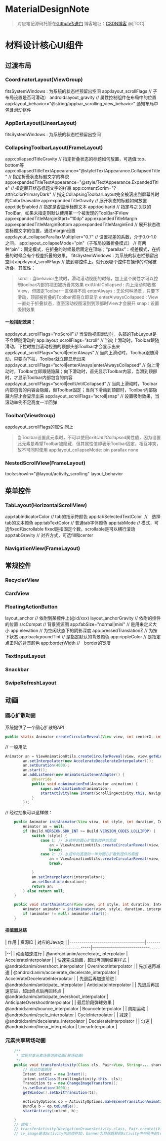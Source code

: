 # MaterialDesignNote
> 对应笔记源码托管在[GIthub传送门](https://github.com/kscMaster/MaterialDesignNote) 
> 博客地址：[CSDN博客](https://blog.csdn.net/u012552275)
@[TOC]
# 材料设计核心UI组件

## 过渡布局
### CoordinatorLayout(ViewGroup)
fitsSystemWindows : 为系统的状态栏预留出空间
app:layout_scrollFlags // 子布局设置是否可滑动）
android:layout_gravity // 属性控制组件在布局中的位置
app:layout_behavior="@string/appbar_scrolling_view_behavior" 通知布局中包含滑动组件
### AppBarLayout(LinearLayout)
fitsSystemWindows : 为系统的状态栏预留出空间
### CollapsingToolbarLayout(FrameLayout)
app:collapsedTitleGravity // 指定折叠状态的标题如何放置，可选值:top、bottom等
app:collapsedTitleTextAppearance="@style/TextAppearance.CollapsedTitle" // 指定折叠状态标题文字的样貌
app:expandedTitleTextAppearance="@style/TextAppearance.ExpandedTitle" // 指定展开状态标题文字的样貌
app:contentScrim="?attr/colorPrimaryDark" // 指定CollapsingToolbarLayout完全被滚出到屏幕外时的ColorDrawable
app:expandedTitleGravity // 展开状态的标题如何放置
app:titleEnabled // 指定是否显示标题文本
app:toolbarId // 指定与之关联的ToolBar，如果未指定则默认使用第一个被发现的ToolBar子View
app:expandedTitleMarginStart="10dp"
app:expandedTitleMargin
app:expandedTitleMarginBottom
app:expandedTitleMarginEnd // 展开状态改变标题文字的位置，通过margin设置
app:layout_collapseParallaxMultiplier="0.7" // 设置视差的系数，介于0.0-1.0之间。
app:layout_collapseMode="pin"（子布局设置折叠模式） // 有两种“pin”：固定模式，在折叠的时候最后固定在顶端；“parallax”：视差模式，在折叠的时候会有个视差折叠的效果。
fitsSystemWindows : 为系统的状态栏预留出空间
app:layout_scrollFlags // 放到哪控件上，就代表哪个控件在操作的时候被折叠，其属性：
> scroll : 当behavior生效时，滑动滚动视图的时候，加上这个属性才可以控制toolbar内部的视图被折叠凳效果
> exitUntilCollapsed : 向上滚动时收缩View，但固定Toolbar一直保持不动
> enterAlways : 无论何种场景，只要下滑动，顶部被折叠的Toolbar都将立即显示
> enterAlwaysCollapsed : View一直处于折叠状态，直至滚动视图滚到到顶部时View才会展开
> snap : 设置吸附效果

#### 一般搭配效果：
app:layout_scrollFlags=”noScroll” // 当滚动视图滑动时，头部的TabLayout是不会跟随滑动的
app:layout_scrollFlags=”scroll” // 当向上滑动时，Toolbar跟随滑动，下拉时拉到滚动视图的顶部头部Toolbar才会显示出来
app:layout_scrollFlags=”scroll|enterAlways” // 当向上滑动时，Toolbar跟随滑动，只要向下拉，Toolbar就立即显示出来
app:layout_scrollFlags=”scroll|enterAlways|enterAlwaysCollapsed” // 向上滑动时，Toolbar立即跟随隐藏；向下滑动时，首先显示Toolbar内容，当滑到顶部时，才显示Toolbar内部包含的内容
app:layout_scrollFlags=”scroll|exitUntilCollapsed” // 当向上滑动时，Toolbar内部包含的内容会隐藏，但Toolbar固定；当向下滑动到顶部时，Toolbar内部隐藏内容才会显示出来
app:layout_scrollFlags=”scroll|snap” // 设置吸附效果，当滚动举例不足高度一半回弹

### Toolbar(ViewGroup)
app:layout_scrollFlags的属性:同上
> 当Toolbar设置此元素时，不可以使用*exitUntilCollapsed*属性值，因为设置此元素是希望Toolbar被隐藏，但其属性值却表示Toolbar固定，相互冲突，故不可同时使用
app:layout_collapseMode:
> pin 
> parallax
> none
### NestedScrollView(FrameLayout)
tools:showIn="@layout/activity_scrolling"
layout_behavior
## 菜单控件
### TabLayout(HorizontalScrollView)
app:tabIndicatorColor // tab的指示符颜色
app:tabSelectedTextColor  //　选择tab的文本颜色
app:tabTextColor // 普通tab字体颜色
app:tabMode // 模式，可选fixed和scrollable fixed是指固定个数，scrollable是可以横行滚动app:tabGravity // 对齐方式，可选fill和center
### NavigationView(FrameLayout)

## 常规控件
### RecyclerView

### CardView

### FloatingActionButton
layout_anchor // 依附到某控件上(@id/xxx)
layout_anchorGravity // 依附的控件的位置
srcCompat // 背景资源图
app:fabSize="normal|mini" // 是用来定义大小
app:elevation // 为空闲状态下的阴影深度
app:pressedTranslationZ // 为按下状态
app:backgroundTint // 是指定默认的背景颜色
app:rippleColor // 是指定点击时的背景颜色
app:borderWidth //　border的宽度
### TextInputLayout

### Snackbar

### SwipeRefreshLayout

## 动画
### 圆心扩散动画
系统提供了一个圆心扩散的API
```java
public static Animator createCircularReveal(View view, int centerX, int centerY, float startRadius, float endRadius)
```
// 一般用法
```java
Animator an = ViewAnimationUtils.createCircularReveal(view, view.getWidth() / 2, view.getHeight() / 2, 0, view.getWidth());
        an.setInterpolator(new AccelerateDecelerateInterpolator());
        an.setDuration(4000);
        an.start();
        an.addListener(new AnimatorListenerAdapter() {
            @Override
            public void onAnimationEnd(Animator animation) {
                super.onAnimationEnd(animation);
                startActivity(new Intent(ScrollingActivity.this, NavigationDrawerActivity.class));
            }
        });
```
// 经过抽象可以这样做：
```java
    public Animator initAnimator(View view, int style, int duration, Interpolator interpolator) {
        Animator an = null;
        if (Build.VERSION.SDK_INT >= Build.VERSION_CODES.LOLLIPOP) {
            switch (style) {
                case 1: // 从控件的圆心扩散到控件的宽度
                    an = ViewAnimationUtils.createCircularReveal(view, view.getWidth() / 2, view.getHeight() / 2, 0, view.getWidth());
                    break;
                case 2: // 从控件的宽度的一半为圆心扩散到控件的高度
                    an = ViewAnimationUtils.createCircularReveal(view, view.getWidth() / 2, 0, 0, view.getHeight());
                    break;

            }
            an.setInterpolator(interpolator);
            an.setDuration(duration);
            return an;
        } else return null;
    }

    public void startAnimation(View view, int style, int duration, Interpolator interpolator) {
        Animator animator = initAnimator(view, style, duration, interpolator);
        if (animator != null) animator.start();
    }
```
#### 插值器总结
| 作用                                 | 资源ID                                           | 对应的Java类                     |
|--------------------------------------|--------------------------------------------------|----------------------------------|--|
| 动画加速进行                         | @android:anim/accelerate_interpolator            | AccelerateInterpolator           |
| 快速完成动画，超出再回到结束样式     | @android:anim/overshoot_interpolator             | OvershootInterpolator            |
| 先加速再减速                         | @android:anim/accelerate_decelerate_interpolator | AccelerateDecelerateInterpolator |
| 先退后再加速前进                     | @android:anim/anticipate_interpolator            | AnticipateInterpolator           |
| 先退后再加速前进，超出终点后再回终点 | @android:anim/anticipate_overshoot_interpolator  | AnticipateOvershootInterpolator  |
| 最后阶段弹球效果                     | @android:anim/bounce_interpolator                | BounceInterpolator               |
| 周期运动                             | @android:anim/cycle_interpolator                 | CycleInterpolator                |
| 减速                                 | @android:anim/decelerate_interpolator            | DecelerateInterpolator           |
| 匀速                                 | @android:anim/linear_interpolator                | LinearInterpolator               |
### 元素共享转场动画
```java
    /**
     * 实现共享元素场景切换动画(转场动画)
     */
    public void transferActivity(Class cls, Pair<View, String>... sharedElements) {
        // 启动页面跳转
        Intent intent = new Intent();
        intent.setClass(ScrollingActivity.this, cls);
        Transition ts = new ChangeImageTransform();
        ts.setDuration(3000);
        getWindow().setExitTransition(ts);

        ActivityOptions op = ActivityOptions.makeSceneTransitionAnimation(this, sharedElements);
        Bundle b = op.toBundle();
        startActivity(intent, b);

    }
    // 调用：
    // transferActivity(NavigationDrawerActivity.class, Pair.create((View) iv_image, "banner"), Pair.create((View) iv_image, "banner2"));
    // iv_image是本Activity内的控件ID，banner为目标跳转的Activity中布局中的transitionName,也就是说，目标cls中布局的共享元素需要加一条属性*android:transitionName="banner"*

```

